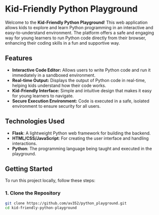 # Kid-Friendly Python Playground

Welcome to the **Kid-Friendly Python Playground**! This web application allows kids to explore and learn Python programming in an interactive and easy-to-understand environment. The platform offers a safe and engaging way for young learners to run Python code directly from their browser, enhancing their coding skills in a fun and supportive way.

## Features

- **Interactive Code Editor:** Allows users to write Python code and run it immediately in a sandboxed environment.
- **Real-time Output:** Displays the output of Python code in real-time, helping kids understand how their code works.
- **Kid-Friendly Interface:** Simple and intuitive design that makes it easy for young learners to navigate.
- **Secure Execution Environment:** Code is executed in a safe, isolated environment to ensure security for all users.

## Technologies Used

- **Flask**: A lightweight Python web framework for building the backend.
- **HTML/CSS/JavaScript**: For creating the user interface and handling interactions.
- **Python**: The programming language being taught and executed in the playground.

## Getting Started

To run this project locally, follow these steps:

### 1. Clone the Repository

```bash
git clone https://github.com/av352/python_playground.git
cd kid-friendly-python-playground
